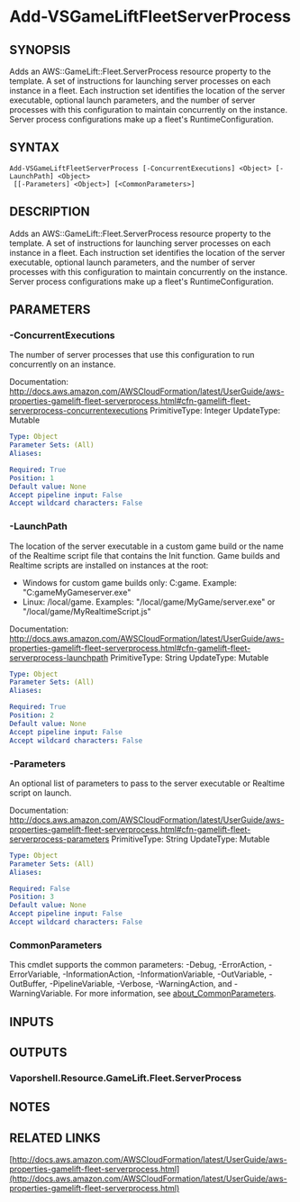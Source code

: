 # Add-VSGameLiftFleetServerProcess

## SYNOPSIS
Adds an AWS::GameLift::Fleet.ServerProcess resource property to the template.
A set of instructions for launching server processes on each instance in a fleet.
Each instruction set identifies the location of the server executable, optional launch parameters, and the number of server processes with this configuration to maintain concurrently on the instance.
Server process configurations make up a fleet's RuntimeConfiguration.

## SYNTAX

```
Add-VSGameLiftFleetServerProcess [-ConcurrentExecutions] <Object> [-LaunchPath] <Object>
 [[-Parameters] <Object>] [<CommonParameters>]
```

## DESCRIPTION
Adds an AWS::GameLift::Fleet.ServerProcess resource property to the template.
A set of instructions for launching server processes on each instance in a fleet.
Each instruction set identifies the location of the server executable, optional launch parameters, and the number of server processes with this configuration to maintain concurrently on the instance.
Server process configurations make up a fleet's RuntimeConfiguration.

## PARAMETERS

### -ConcurrentExecutions
The number of server processes that use this configuration to run concurrently on an instance.

Documentation: http://docs.aws.amazon.com/AWSCloudFormation/latest/UserGuide/aws-properties-gamelift-fleet-serverprocess.html#cfn-gamelift-fleet-serverprocess-concurrentexecutions
PrimitiveType: Integer
UpdateType: Mutable

```yaml
Type: Object
Parameter Sets: (All)
Aliases:

Required: True
Position: 1
Default value: None
Accept pipeline input: False
Accept wildcard characters: False
```

### -LaunchPath
The location of the server executable in a custom game build or the name of the Realtime script file that contains the Init function.
Game builds and Realtime scripts are installed on instances at the root:
+ Windows for custom game builds only: C:game.
Example: "C:gameMyGameserver.exe"
+ Linux: /local/game.
Examples: "/local/game/MyGame/server.exe" or "/local/game/MyRealtimeScript.js"

Documentation: http://docs.aws.amazon.com/AWSCloudFormation/latest/UserGuide/aws-properties-gamelift-fleet-serverprocess.html#cfn-gamelift-fleet-serverprocess-launchpath
PrimitiveType: String
UpdateType: Mutable

```yaml
Type: Object
Parameter Sets: (All)
Aliases:

Required: True
Position: 2
Default value: None
Accept pipeline input: False
Accept wildcard characters: False
```

### -Parameters
An optional list of parameters to pass to the server executable or Realtime script on launch.

Documentation: http://docs.aws.amazon.com/AWSCloudFormation/latest/UserGuide/aws-properties-gamelift-fleet-serverprocess.html#cfn-gamelift-fleet-serverprocess-parameters
PrimitiveType: String
UpdateType: Mutable

```yaml
Type: Object
Parameter Sets: (All)
Aliases:

Required: False
Position: 3
Default value: None
Accept pipeline input: False
Accept wildcard characters: False
```

### CommonParameters
This cmdlet supports the common parameters: -Debug, -ErrorAction, -ErrorVariable, -InformationAction, -InformationVariable, -OutVariable, -OutBuffer, -PipelineVariable, -Verbose, -WarningAction, and -WarningVariable. For more information, see [about_CommonParameters](http://go.microsoft.com/fwlink/?LinkID=113216).

## INPUTS

## OUTPUTS

### Vaporshell.Resource.GameLift.Fleet.ServerProcess
## NOTES

## RELATED LINKS

[http://docs.aws.amazon.com/AWSCloudFormation/latest/UserGuide/aws-properties-gamelift-fleet-serverprocess.html](http://docs.aws.amazon.com/AWSCloudFormation/latest/UserGuide/aws-properties-gamelift-fleet-serverprocess.html)

